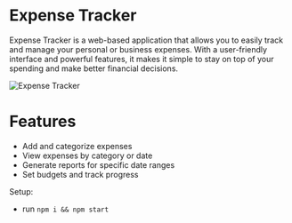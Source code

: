 # Expense Tracker

Expense Tracker is a web-based application that allows you to easily track and manage your personal or business expenses. With a user-friendly interface and powerful features, it makes it simple to stay on top of your spending and make better financial decisions.

![Expense Tracker](https://i.ibb.co/VJjj3Kp/Screenshot-2020-12-18-205600.png)

# Features 

- Add and categorize expenses
- View expenses by category or date
- Generate reports for specific date ranges
- Set budgets and track progress

Setup:
- run ```npm i && npm start```
